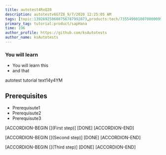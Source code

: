 ```yaml
---
title: autotest4RxQ20
description: autotestv6G7Z8_9/7/2020 12:25:05 AM
tags: [topic:139269250608756787992873,products:tech/73554900100700000996,tutorial:experience/advanced]
primary_tag: tutorial:product/sapHana
time: 196
author_profile: https://github.com/ksAutotests
author_name: ksAutotests
---
```

### You will learn
- You will learn this
- and that

autotest tutorial text14y4YM

## Prerequisites
- Prerequisute1
- Prerequisute2
- Prerequisute3

[ACCORDION-BEGIN [](First step)]
[DONE]
[ACCORDION-END]

[ACCORDION-BEGIN [](Second step)]
[DONE]
[ACCORDION-END]

[ACCORDION-BEGIN [](Third step)]
[DONE]
[ACCORDION-END]

